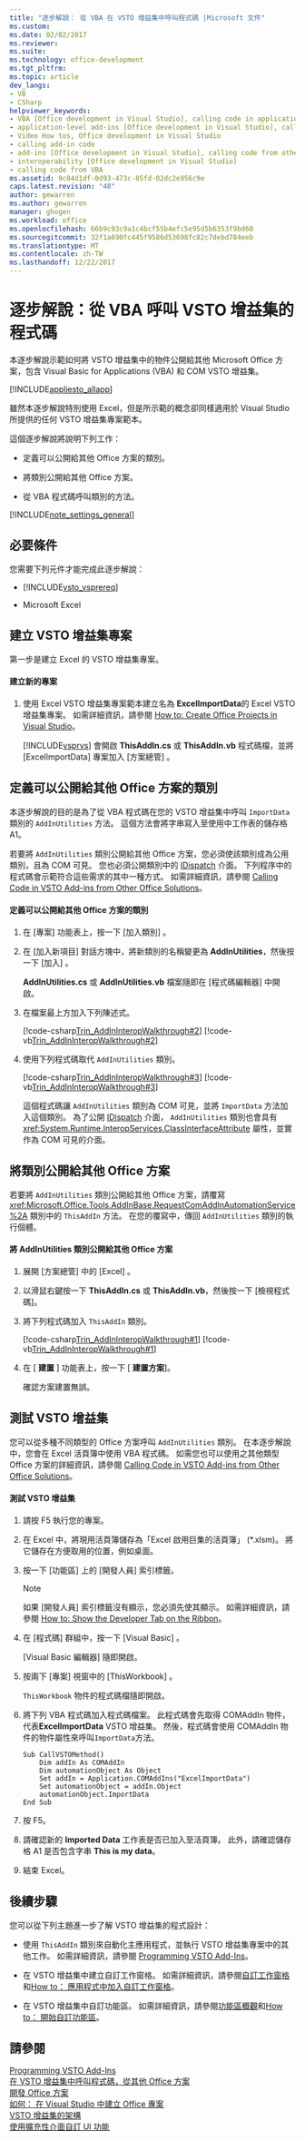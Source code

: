 ```yaml
---
title: "逐步解說： 從 VBA 在 VSTO 增益集中呼叫程式碼 |Microsoft 文件"
ms.custom: 
ms.date: 02/02/2017
ms.reviewer: 
ms.suite: 
ms.technology: office-development
ms.tgt_pltfrm: 
ms.topic: article
dev_langs:
- VB
- CSharp
helpviewer_keywords:
- VBA [Office development in Visual Studio], calling code in application-level add-ins
- application-level add-ins [Office development in Visual Studio], calling code from other solutions
- Video How tos, Office development in Visual Studio
- calling add-in code
- add-ins [Office development in Visual Studio], calling code from other solutions
- interoperability [Office development in Visual Studio]
- calling code from VBA
ms.assetid: 9c04d1df-0d93-473c-85fd-02dc2e956c9e
caps.latest.revision: "48"
author: gewarren
ms.author: gewarren
manager: ghogen
ms.workload: office
ms.openlocfilehash: 66b9c93c9a1c4bcf55b4efc5e95d5b6353f9bd68
ms.sourcegitcommit: 32f1a690fc445f9586d53698fc82c7debd784eeb
ms.translationtype: MT
ms.contentlocale: zh-TW
ms.lasthandoff: 12/22/2017
---
```

# <a name="walkthrough-calling-code-in-a-vsto-add-in-from-vba"></a>逐步解說：從 VBA 呼叫 VSTO 增益集的程式碼
  本逐步解說示範如何將 VSTO 增益集中的物件公開給其他 Microsoft Office 方案，包含 Visual Basic for Applications (VBA) 和 COM VSTO 增益集。  
  
 [!INCLUDE[appliesto_allapp](../vsto/includes/appliesto-allapp-md.md)]  
  
 雖然本逐步解說特別使用 Excel，但是所示範的概念卻同樣適用於 Visual Studio 所提供的任何 VSTO 增益集專案範本。  
  
 這個逐步解說將說明下列工作：  
  
-   定義可以公開給其他 Office 方案的類別。  
  
-   將類別公開給其他 Office 方案。  
  
-   從 VBA 程式碼呼叫類別的方法。  
  
 [!INCLUDE[note_settings_general](../sharepoint/includes/note-settings-general-md.md)]  
  
## <a name="prerequisites"></a>必要條件  
 您需要下列元件才能完成此逐步解說：  
  
-   [!INCLUDE[vsto_vsprereq](../vsto/includes/vsto-vsprereq-md.md)]  
  
-   Microsoft Excel  
  
## <a name="creating-the-vsto-add-in-project"></a>建立 VSTO 增益集專案  
 第一步是建立 Excel 的 VSTO 增益集專案。  
  
#### <a name="to-create-a-new-project"></a>建立新的專案  
  
1.  使用 Excel VSTO 增益集專案範本建立名為 **ExcelImportData**的 Excel VSTO 增益集專案。 如需詳細資訊，請參閱 [How to: Create Office Projects in Visual Studio](../vsto/how-to-create-office-projects-in-visual-studio.md)。  
  
     [!INCLUDE[vsprvs](../sharepoint/includes/vsprvs-md.md)] 會開啟 **ThisAddIn.cs** 或 **ThisAddIn.vb** 程式碼檔，並將 [ExcelImportData]  專案加入 [方案總管] 。  
  
## <a name="defining-a-class-that-you-can-expose-to-other-office-solutions"></a>定義可以公開給其他 Office 方案的類別  
 本逐步解說的目的是為了從 VBA 程式碼在您的 VSTO 增益集中呼叫 `ImportData` 類別的 `AddInUtilities` 方法。 這個方法會將字串寫入至使用中工作表的儲存格 A1。  
  
 若要將 `AddInUtilities` 類別公開給其他 Office 方案，您必須使該類別成為公用類別，且為 COM 可見。 您也必須公開類別中的 [IDispatch](https://msdn.microsoft.com/library/windows/desktop/ms221608.aspx) 介面。 下列程序中的程式碼會示範符合這些需求的其中一種方式。 如需詳細資訊，請參閱 [Calling Code in VSTO Add-ins from Other Office Solutions](../vsto/calling-code-in-vsto-add-ins-from-other-office-solutions.md)。  
  
#### <a name="to-define-a-class-that-you-can-expose-to-other-office-solutions"></a>定義可以公開給其他 Office 方案的類別  
  
1.  在 [專案]  功能表上，按一下 [加入類別] 。  
  
2.  在 [加入新項目]  對話方塊中，將新類別的名稱變更為 **AddInUtilities**，然後按一下 [加入] 。  
  
     **AddInUtilities.cs** 或 **AddInUtilities.vb** 檔案隨即在 [程式碼編輯器] 中開啟。  
  
3.  在檔案最上方加入下列陳述式。  
  
     [!code-csharp[Trin_AddInInteropWalkthrough#2](../vsto/codesnippet/CSharp/Trin_AddInInteropWalkthrough/AddInUtilities.cs#2)]
     [!code-vb[Trin_AddInInteropWalkthrough#2](../vsto/codesnippet/VisualBasic/Trin_AddInInteropWalkthrough/AddInUtilities.vb#2)]  
  
4.  使用下列程式碼取代 `AddInUtilities` 類別。  
  
     [!code-csharp[Trin_AddInInteropWalkthrough#3](../vsto/codesnippet/CSharp/Trin_AddInInteropWalkthrough/AddInUtilities.cs#3)]
     [!code-vb[Trin_AddInInteropWalkthrough#3](../vsto/codesnippet/VisualBasic/Trin_AddInInteropWalkthrough/AddInUtilities.vb#3)]  
  
     這個程式碼讓 `AddInUtilities` 類別為 COM 可見，並將 `ImportData` 方法加入這個類別。 為了公開 [IDispatch](https://msdn.microsoft.com/library/windows/desktop/ms221608.aspx) 介面， `AddInUtilities` 類別也會具有 <xref:System.Runtime.InteropServices.ClassInterfaceAttribute> 屬性，並實作為 COM 可見的介面。  
  
## <a name="exposing-the-class-to-other-office-solutions"></a>將類別公開給其他 Office 方案  
 若要將 `AddInUtilities` 類別公開給其他 Office 方案，請覆寫 <xref:Microsoft.Office.Tools.AddInBase.RequestComAddInAutomationService%2A> 類別中的 `ThisAddIn` 方法。 在您的覆寫中，傳回 `AddInUtilities` 類別的執行個體。  
  
#### <a name="to-expose-the-addinutilities-class-to-other-office-solutions"></a>將 AddInUtilities 類別公開給其他 Office 方案  
  
1.  展開 [方案總管] 中的 [Excel] 。  
  
2.  以滑鼠右鍵按一下 **ThisAddIn.cs** 或 **ThisAddIn.vb**，然後按一下 [檢視程式碼]。   
  
3.  將下列程式碼加入 `ThisAddIn` 類別。  
  
     [!code-csharp[Trin_AddInInteropWalkthrough#1](../vsto/codesnippet/CSharp/Trin_AddInInteropWalkthrough/ThisAddIn.cs#1)]
     [!code-vb[Trin_AddInInteropWalkthrough#1](../vsto/codesnippet/VisualBasic/Trin_AddInInteropWalkthrough/ThisAddIn.vb#1)]  
  
4.  在 [ **建置** ] 功能表上，按一下 [ **建置方案**]。  
  
     確認方案建置無誤。  
  
## <a name="testing-the-vsto-add-in"></a>測試 VSTO 增益集  
 您可以從多種不同類型的 Office 方案呼叫 `AddInUtilities` 類別。 在本逐步解說中，您會在 Excel 活頁簿中使用 VBA 程式碼。 如需您也可以使用之其他類型 Office 方案的詳細資訊，請參閱 [Calling Code in VSTO Add-ins from Other Office Solutions](../vsto/calling-code-in-vsto-add-ins-from-other-office-solutions.md)。  
  
#### <a name="to-test-your-vsto-add-in"></a>測試 VSTO 增益集  
  
1.  請按 F5 執行您的專案。  
  
2.  在 Excel 中，將現用活頁簿儲存為「Excel 啟用巨集的活頁簿」 (*.xlsm)。 將它儲存在方便取用的位置，例如桌面。  
  
3.  按一下 [功能區] 上的 [開發人員]  索引標籤。  
  
    > [!NOTE]  
    >  如果 [開發人員]  索引標籤沒有顯示，您必須先使其顯示。 如需詳細資訊，請參閱 [How to: Show the Developer Tab on the Ribbon](../vsto/how-to-show-the-developer-tab-on-the-ribbon.md)。  
  
4.  在 [程式碼]  群組中，按一下 [Visual Basic] 。  
  
     [Visual Basic 編輯器] 隨即開啟。  
  
5.  按兩下 [專案]  視窗中的 [ThisWorkbook] 。  
  
     `ThisWorkbook` 物件的程式碼檔隨即開啟。  
  
6.  將下列 VBA 程式碼加入程式碼檔案。 此程式碼會先取得 COMAddIn 物件，代表**ExcelImportData** VSTO 增益集。 然後，程式碼會使用 COMAddIn 物件的物件屬性來呼叫`ImportData`方法。  
  
    ```  
    Sub CallVSTOMethod()  
        Dim addIn As COMAddIn  
        Dim automationObject As Object  
        Set addIn = Application.COMAddIns("ExcelImportData")  
        Set automationObject = addIn.Object  
        automationObject.ImportData  
    End Sub  
    ```  
  
7.  按 F5。  
  
8.  請確認新的 **Imported Data** 工作表是否已加入至活頁簿。 此外，請確認儲存格 A1 是否包含字串 **This is my data**。  
  
9. 結束 Excel。  
  
## <a name="next-steps"></a>後續步驟  
 您可以從下列主題進一步了解 VSTO 增益集的程式設計：  
  
-   使用 `ThisAddIn` 類別來自動化主應用程式，並執行 VSTO 增益集專案中的其他工作。 如需詳細資訊，請參閱 [Programming VSTO Add-Ins](../vsto/programming-vsto-add-ins.md)。  
  
-   在 VSTO 增益集中建立自訂工作窗格。 如需詳細資訊，請參閱[自訂工作窗格](../vsto/custom-task-panes.md)和[How to： 應用程式中加入自訂工作窗格](../vsto/how-to-add-a-custom-task-pane-to-an-application.md)。  
  
-   在 VSTO 增益集中自訂功能區。 如需詳細資訊，請參閱[功能區概觀](../vsto/ribbon-overview.md)和[How to： 開始自訂功能區](../vsto/how-to-get-started-customizing-the-ribbon.md)。  
  
## <a name="see-also"></a>請參閱  
 [Programming VSTO Add-Ins](../vsto/programming-vsto-add-ins.md)   
 [在 VSTO 增益集中呼叫程式碼，從其他 Office 方案](../vsto/calling-code-in-vsto-add-ins-from-other-office-solutions.md)   
 [開發 Office 方案](../vsto/developing-office-solutions.md)   
 [如何： 在 Visual Studio 中建立 Office 專案](../vsto/how-to-create-office-projects-in-visual-studio.md)   
 [VSTO 增益集的架構](../vsto/architecture-of-vsto-add-ins.md)   
 [使用擴充性介面自訂 UI 功能](../vsto/customizing-ui-features-by-using-extensibility-interfaces.md)  
  
  